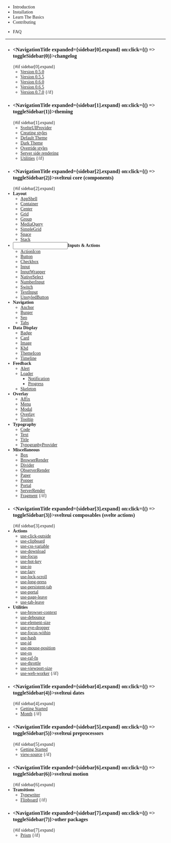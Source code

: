 <script>
  import { MainLink, Logo, ChevronDown, NavigationTitle } from "components";
  import { Space, UnstyledButton } from "@svelteuidev/core";
  import { createEventDispatcher } from 'svelte'
  import { Layout, Input, Stack, Dashboard, LetterCaseToggle, ExclamationTriangle, BoxModel } from "radix-icons-svelte";
	import { Cube, Download, GithubLogo, HamburgerMenu, QuestionMarkCircled, StarFilled, LightningBolt, Archive } from 'radix-icons-svelte';

  const dispatch = createEventDispatcher();
  const suiCollections = 'https://svelteuidev.github.io/svelteui-collections/'

  const sidebar = [
    { id: 1, expand: false },
    { id: 2, expand: false },
    { id: 3, expand: false },
    { id: 4, expand: false },
    { id: 5, expand: false },
    { id: 6, expand: false },
    { id: 7, expand: false },
    { id: 8, expand: false },
  ]
 
  function toggleSidebar(index) {
    sidebar[index].expand = !sidebar[index].expand;
    dispatch('toggleSidebar', { index, expand: sidebar[index].expand });
  }
</script>

- <MainLink href='introduction'><Cube slot='icon' size={20} />Introduction</MainLink>
- <MainLink color='red' href='installation'><Download slot='icon' size={20} />Installation</MainLink>
- <MainLink color='green' href='basics'><StarFilled slot='icon' size={20} />Learn The Basics</MainLink>
- <MainLink color='dark' href='contributing'><GithubLogo slot='icon' size={20} />Contributing</MainLink>
<!-- - <MainLink color={null} href={suiCollections}><Logo slot='icon' size={30} />SvelteUI Collections</MainLink> -->
- <MainLink color='indigo' href='faq'><QuestionMarkCircled slot='icon' size={20} />FAQ</MainLink>

<hr />

- ### <NavigationTitle expanded={sidebar[0].expand} on:click={() => toggleSidebar(0)}>changelog</NavigationTitle>
  {#if sidebar[0].expand}
  - [Version 0.5.0](changelog/v0-5-0)
  - [Version 0.5.5](changelog/v0-5-5)
  - [Version 0.6.0](changelog/v0-6-0)
  - [Version 0.6.5](changelog/v0-6-5)
  - [Version 0.7.0](changelog/v0-7-0)
    {/if}
- ### <NavigationTitle expanded={sidebar[1].expand} on:click={() => toggleSidebar(1)}>theming</NavigationTitle>
  {#if sidebar[1].expand}
  - [SvelteUIProvider](theming/svelteui-provider)
  - [Creating styles](theming/create-styles)
  - [Default Theme](theming/default-theme)
  - [Dark Theme](theming/dark-theme)
  - [Override styles](theming/override)
  - [Server side rendering](theming/ssr)
  - [Utilities](theming/utilities)
    {/if}
- ### <NavigationTitle expanded={sidebar[2].expand} on:click={() => toggleSidebar(2)}>svelteui core (components)</NavigationTitle>
  {#if sidebar[2].expand}
- **<Layout /><Space w="md" />Layout**
  - [AppShell](core/app-shell)
  - [Container](core/container)
  - [Center](core/center)
  - [Grid](core/grid)
  - [Group](core/group)
  - [MediaQuery](core/media-query)
  - [SimpleGrid](core/simple-grid)
  - [Space](core/space)
  - [Stack](core/stack)
- **<Input/><Space w="md" />Inputs & Actions**
  - [ActionIcon](core/action-icon)
  - [Button](core/button)
  - [Checkbox](core/checkbox)
  - [Input](core/input)
  - [InputWrapper](core/input-wrapper)
  - [NativeSelect](core/native-select)
  - [NumberInput](core/number-input)
  - [Switch](core/switch)
  - [TextInput](core/text-input)
  - [UnstyledButton](core/unstyled-button)
- **<HamburgerMenu/><Space w="md" />Navigation**
  - [Anchor](core/anchor)
  - [Burger](core/burger)
  - [Seo](core/seo)
  - [Tabs](core/tabs)
- **<Dashboard/><Space w="md" />Data Display**
  - [Badge](core/badge)
  - [Card](core/card)
  - [Image](core/image)
  - [Kbd](core/kbd)
  - [ThemeIcon](core/theme-icon)
  - [Timeline](core/timeline)
- **<ExclamationTriangle/><Space w="md" />Feedback**
  - [Alert](core/alert)
  - [Loader](core/loader)
    - [Notification](core/notification)
    - [Progress](core/progress)
  - [Skeleton](core/skeleton)
- **<Stack/><Space w="md" />Overlay**
  - [Affix](core/affix)
  - [Menu](core/menu)
  - [Modal](core/modal)
  - [Overlay](core/overlay)
  - [Tooltip](core/tooltip)
- **<LetterCaseToggle/><Space w="md" />Typography**
  - [Code](core/code)
  - [Text](core/text)
  - [Title](core/title)
  - [TypographyProvider](core/typography-provider)
- **<BoxModel/><Space w="md" />Miscellaneous**
  - [Box](core/box)
  - [BrowserRender](core/browser-render)
  - [Divider](core/divider)
  - [ObserverRender](core/observer-render)
  - [Paper](core/paper)
  - [Popper](core/popper)
  - [Portal](core/portal)
  - [ServerRender](core/server-render)
  - [Fragment](core/fragment)
    {/if}
- ### <NavigationTitle expanded={sidebar[3].expand} on:click={() => toggleSidebar(3)}>svelteui composables (svelte actions)</NavigationTitle>
  {#if sidebar[3].expand}
- **<LightningBolt/><Space w="md" />Actions**
  - [use-click-outside](composables/use-click-outside)
  - [use-clipboard](composables/use-clipboard)
  - [use-css-variable](composables/use-css-variable)
  - [use-download](composables/use-download)
  - [use-focus](composables/use-focus)
  - [use-hot-key](composables/use-hot-key)
  - [use-io](composables/use-io)
  - [use-lazy](composables/use-lazy)
  - [use-lock-scroll](composables/use-lock-scroll)
  - [use-long-press](composables/use-long-press)
  - [use-persistent-tab](composables/use-persistent-tab)
  - [use-portal](composables/use-portal)
  - [use-page-leave](composables/use-page-leave)
  - [use-tab-leave](composables/use-tab-leave)
- **<Archive/><Space w="md" />Utilities**
  - [use-browser-context](composables/use-browser-context)
  - [use-debounce](composables/use-debounce)
  - [use-element-size](composables/use-element-size)
  - [use-eye-dropper](composables/use-eye-dropper)
  - [use-focus-within](composables/use-focus-within)
  - [use-hash](composables/use-hash)
  - [use-id](composables/use-id)
  - [use-mouse-position](composables/use-mouse-position)
  - [use-os](composables/use-os)
  - [use-raf-fn](composables/use-raf-fn)
  - [use-throttle](composables/use-throttle)
  - [use-viewport-size](composables/use-viewport-size)
  - [use-web-worker](composables/use-web-worker)
    {/if}
- ### <NavigationTitle expanded={sidebar[4].expand} on:click={() => toggleSidebar(4)}>svelteui dates</NavigationTitle>
  {#if sidebar[4].expand}
  - [Getting Started](dates/getting-started-dates)
  <!-- - [Calendar](dates/calendar) -->
  - [Month](dates/month)
    {/if}
- ### <NavigationTitle expanded={sidebar[5].expand} on:click={() => toggleSidebar(5)}>svelteui preprocessors</NavigationTitle>
  {#if sidebar[5].expand}
  - [Getting Started](preprocessors/getting-started-preprocessors)
  - [view-source](preprocessors/view-source)
    {/if}
- ### <NavigationTitle expanded={sidebar[6].expand} on:click={() => toggleSidebar(6)}>svelteui motion</NavigationTitle>
  {#if sidebar[6].expand}
- **Transitions**
  - [Typewriter](motion/typewriter)
  - [Flipboard](motion/flipboard)
    {/if}
- ### <NavigationTitle expanded={sidebar[7].expand} on:click={() => toggleSidebar(7)}>other packages</NavigationTitle>
  {#if sidebar[7].expand}
  - [Prism](others/prism)
    {/if}

<style>
  * {
    font-family: var(--svelteui-fonts-standard) !important;
  }
</style>

